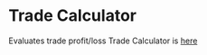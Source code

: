 # Trade Calculator
Evaluates trade profit/loss
Trade Calculator is [here](https://github.com/CookAll/TradeCalculator/blob/master/bin/Debug/TradeCalculator.exe)
